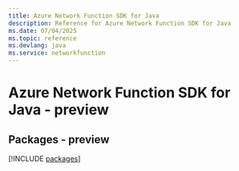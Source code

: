 ```yaml
---
title: Azure Network Function SDK for Java
description: Reference for Azure Network Function SDK for Java
ms.date: 07/04/2025
ms.topic: reference
ms.devlang: java
ms.service: networkfunction
---
```

# Azure Network Function SDK for Java - preview
## Packages - preview
[!INCLUDE [packages](network-function-index.md)]